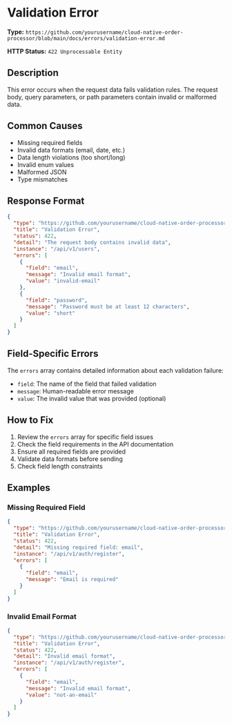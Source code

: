# Validation Error

**Type:** `https://github.com/yourusername/cloud-native-order-processor/blob/main/docs/errors/validation-error.md`

**HTTP Status:** `422 Unprocessable Entity`

## Description

This error occurs when the request data fails validation rules. The request body, query parameters, or path parameters contain invalid or malformed data.

## Common Causes

- Missing required fields
- Invalid data formats (email, date, etc.)
- Data length violations (too short/long)
- Invalid enum values
- Malformed JSON
- Type mismatches

## Response Format

```json
{
  "type": "https://github.com/yourusername/cloud-native-order-processor/blob/main/docs/errors/validation-error.md",
  "title": "Validation Error",
  "status": 422,
  "detail": "The request body contains invalid data",
  "instance": "/api/v1/users",
  "errors": [
    {
      "field": "email",
      "message": "Invalid email format",
      "value": "invalid-email"
    },
    {
      "field": "password",
      "message": "Password must be at least 12 characters",
      "value": "short"
    }
  ]
}
```

## Field-Specific Errors

The `errors` array contains detailed information about each validation failure:

- `field`: The name of the field that failed validation
- `message`: Human-readable error message
- `value`: The invalid value that was provided (optional)

## How to Fix

1. Review the `errors` array for specific field issues
2. Check the field requirements in the API documentation
3. Ensure all required fields are provided
4. Validate data formats before sending
5. Check field length constraints

## Examples

### Missing Required Field
```json
{
  "type": "https://github.com/yourusername/cloud-native-order-processor/blob/main/docs/errors/validation-error.md",
  "title": "Validation Error",
  "status": 422,
  "detail": "Missing required field: email",
  "instance": "/api/v1/auth/register",
  "errors": [
    {
      "field": "email",
      "message": "Email is required"
    }
  ]
}
```

### Invalid Email Format
```json
{
  "type": "https://github.com/yourusername/cloud-native-order-processor/blob/main/docs/errors/validation-error.md",
  "title": "Validation Error",
  "status": 422,
  "detail": "Invalid email format",
  "instance": "/api/v1/auth/register",
  "errors": [
    {
      "field": "email",
      "message": "Invalid email format",
      "value": "not-an-email"
    }
  ]
}
```